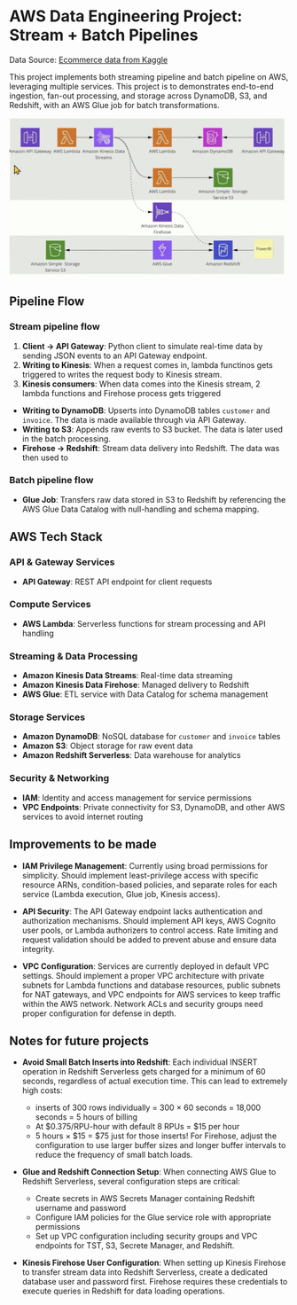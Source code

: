 # AWS Data Engineering Project: Stream + Batch Pipelines

Data Source: [Ecommerce data from Kaggle](https://www.kaggle.com/datasets/carrie1/ecommerce-data)

This project implements both streaming pipeline and batch pipeline on AWS, leveraging multiple services. This project is to demonstrates end-to-end ingestion, fan-out processing, and storage across DynamoDB, S3, and Redshift, with an AWS Glue job for batch transformations.

![Dataflow](assets/dataflow-diagram.png)

## Pipeline Flow
### Stream pipeline flow
1. **Client → API Gateway**: Python client to simulate real-time data by sending JSON events to an API Gateway endpoint.
2. **Writing to Kinesis**: When a request comes in, lambda functinos gets triggered to writes the request body to Kinesis stream.
3. **Kinesis consumers**: When data comes into the Kinesis stream, 2 lambda functions and Firehose process gets triggered
  - **Writing to DynamoDB**: Upserts into DynamoDB tables `customer` and `invoice`. The data is made available through via API Gateway.
  - **Writing to S3**: Appends raw events to S3 bucket. The data is later used in the batch processing.
  - **Firehose → Redshift**: Stream data delivery into Redshift. The data was then used to

### Batch pipeline flow
- **Glue Job**: Transfers raw data stored in S3 to Redshift by referencing the AWS Glue Data Catalog with null-handling and schema mapping.

## AWS Tech Stack
### API & Gateway Services
- **API Gateway**: REST API endpoint for client requests

### Compute Services
- **AWS Lambda**: Serverless functions for stream processing and API handling

### Streaming & Data Processing
- **Amazon Kinesis Data Streams**: Real-time data streaming
- **Amazon Kinesis Data Firehose**: Managed delivery to Redshift
- **AWS Glue**: ETL service with Data Catalog for schema management

### Storage Services
- **Amazon DynamoDB**: NoSQL database for `customer` and `invoice` tables
- **Amazon S3**: Object storage for raw event data
- **Amazon Redshift Serverless**: Data warehouse for analytics

### Security & Networking
- **IAM**: Identity and access management for service permissions
- **VPC Endpoints**: Private connectivity for S3, DynamoDB, and other AWS services to avoid internet routing

## Improvements to be made
- **IAM Privilege Management**: Currently using broad permissions for simplicity. Should implement least-privilege access with specific resource ARNs, condition-based policies, and separate roles for each service (Lambda execution, Glue job, Kinesis access).

- **API Security**: The API Gateway endpoint lacks authentication and authorization mechanisms. Should implement API keys, AWS Cognito user pools, or Lambda authorizers to control access. Rate limiting and request validation should be added to prevent abuse and ensure data integrity.

- **VPC Configuration**: Services are currently deployed in default VPC settings. Should implement a proper VPC architecture with private subnets for Lambda functions and database resources, public subnets for NAT gateways, and VPC endpoints for AWS services to keep traffic within the AWS network. Network ACLs and security groups need proper configuration for defense in depth.

## Notes for future projects
- **Avoid Small Batch Inserts into Redshift**: Each individual INSERT operation in Redshift Serverless gets charged for a minimum of 60 seconds, regardless of actual execution time. This can lead to extremely high costs:
  - inserts of 300 rows individually = 300 × 60 seconds = 18,000 seconds = 5 hours of billing
  - At $0.375/RPU-hour with default 8 RPUs = $15 per hour
  - 5 hours × $15 = $75 just for those inserts!
  For Firehose, adjust the configuration to use larger buffer sizes and longer buffer intervals to reduce the frequency of small batch loads.

- **Glue and Redshift Connection Setup**: When connecting AWS Glue to Redshift Serverless, several configuration steps are critical:
  - Create secrets in AWS Secrets Manager containing Redshift username and password
  - Configure IAM policies for the Glue service role with appropriate permissions
  - Set up VPC configuration including security groups and VPC endpoints for TST, S3, Secrete Manager, and Redshift.

- **Kinesis Firehose User Configuration**: When setting up Kinesis Firehose to transfer stream data into Redshift Serverless, create a dedicated database user and password first. Firehose requires these credentials to execute queries in Redshift for data loading operations.
